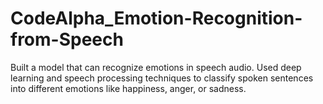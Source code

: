 # CodeAlpha_Emotion-Recognition-from-Speech
Built a model that can recognize emotions in speech audio. Used deep learning and speech processing techniques to classify spoken sentences into different emotions like happiness, anger, or sadness.
